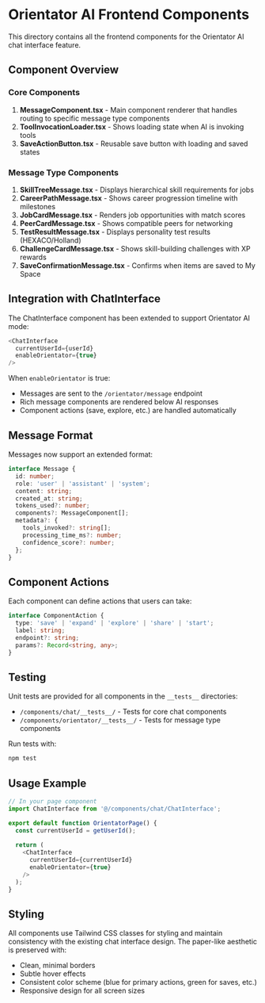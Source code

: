 # Orientator AI Frontend Components

This directory contains all the frontend components for the Orientator AI chat interface feature.

## Component Overview

### Core Components

1. **MessageComponent.tsx** - Main component renderer that handles routing to specific message type components
2. **ToolInvocationLoader.tsx** - Shows loading state when AI is invoking tools
3. **SaveActionButton.tsx** - Reusable save button with loading and saved states

### Message Type Components

1. **SkillTreeMessage.tsx** - Displays hierarchical skill requirements for jobs
2. **CareerPathMessage.tsx** - Shows career progression timeline with milestones
3. **JobCardMessage.tsx** - Renders job opportunities with match scores
4. **PeerCardMessage.tsx** - Shows compatible peers for networking
5. **TestResultMessage.tsx** - Displays personality test results (HEXACO/Holland)
6. **ChallengeCardMessage.tsx** - Shows skill-building challenges with XP rewards
7. **SaveConfirmationMessage.tsx** - Confirms when items are saved to My Space

## Integration with ChatInterface

The ChatInterface component has been extended to support Orientator AI mode:

```typescript
<ChatInterface 
  currentUserId={userId} 
  enableOrientator={true} 
/>
```

When `enableOrientator` is true:
- Messages are sent to the `/orientator/message` endpoint
- Rich message components are rendered below AI responses
- Component actions (save, explore, etc.) are handled automatically

## Message Format

Messages now support an extended format:

```typescript
interface Message {
  id: number;
  role: 'user' | 'assistant' | 'system';
  content: string;
  created_at: string;
  tokens_used?: number;
  components?: MessageComponent[];
  metadata?: {
    tools_invoked?: string[];
    processing_time_ms?: number;
    confidence_score?: number;
  };
}
```

## Component Actions

Each component can define actions that users can take:

```typescript
interface ComponentAction {
  type: 'save' | 'expand' | 'explore' | 'share' | 'start';
  label: string;
  endpoint?: string;
  params?: Record<string, any>;
}
```

## Testing

Unit tests are provided for all components in the `__tests__` directories:
- `/components/chat/__tests__/` - Tests for core chat components
- `/components/orientator/__tests__/` - Tests for message type components

Run tests with:
```bash
npm test
```

## Usage Example

```typescript
// In your page component
import ChatInterface from '@/components/chat/ChatInterface';

export default function OrientatorPage() {
  const currentUserId = getUserId();
  
  return (
    <ChatInterface 
      currentUserId={currentUserId} 
      enableOrientator={true} 
    />
  );
}
```

## Styling

All components use Tailwind CSS classes for styling and maintain consistency with the existing chat interface design. The paper-like aesthetic is preserved with:
- Clean, minimal borders
- Subtle hover effects
- Consistent color scheme (blue for primary actions, green for saves, etc.)
- Responsive design for all screen sizes